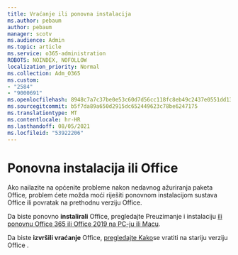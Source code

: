 ```yaml
---
title: Vraćanje ili ponovna instalacija
ms.author: pebaum
author: pebaum
manager: scotv
ms.audience: Admin
ms.topic: article
ms.service: o365-administration
ROBOTS: NOINDEX, NOFOLLOW
localization_priority: Normal
ms.collection: Adm_O365
ms.custom:
- "2584"
- "9000691"
ms.openlocfilehash: 8948c7a7c37be0e53c60d7d56cc118fc8eb49c2437e0551dd13b47cb1d683e85
ms.sourcegitcommit: b5f7da89a650d2915dc652449623c78be6247175
ms.translationtype: MT
ms.contentlocale: hr-HR
ms.lasthandoff: 08/05/2021
ms.locfileid: "53922206"
---
```

# <a name="reinstall-or-roll-back-office"></a>Ponovna instalacija ili Office

Ako nailazite na općenite probleme nakon nedavnog ažuriranja paketa Office, problem ćete možda moći riješiti ponovnom instalacijom sustava Office ili povratak na prethodnu verziju Office.

Da biste ponovno **instalirali** Office, pregledajte Preuzimanje i instalaciju [ili ponovnu Office 365 ili Office 2019 na PC-ju ili Macu](https://support.office.com/article/download-and-install-or-reinstall-office-365-or-office-2019-on-a-pc-or-mac-4414eaaf-0478-48be-9c42-23adc4716658).

Da biste **izvršili vraćanje** Office, [pregledajte Kako](https://support.microsoft.com/help/2770432/how-to-revert-to-an-earlier-version-of-office-2013-or-office-2016-clic)se vratiti na stariju verziju Office .
